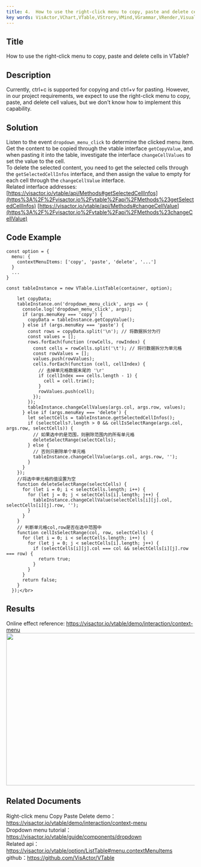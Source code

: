 ```yaml
---
title: 4.  How to use the right-click menu to copy, paste and delete cells in VTable?</br>
key words: VisActor,VChart,VTable,VStrory,VMind,VGrammar,VRender,Visualization,Chart,Data,Table,Graph,Gis,LLM
---
```

## Title

How to use the right-click menu to copy, paste and delete cells in VTable?</br>
## Description

Currently, ctrl+c is supported for copying and ctrl+v for pasting. However, in our project requirements, we expect to use the right-click menu to copy, paste, and delete cell values, but we don't know how to implement this capability.</br>
## Solution

Listen to the event `dropdown_menu_click` to determine the clicked menu item.</br>
Get the content to be copied through the vtable interface `getCopyValue`, and when pasting it into the table, investigate the interface `changeCellValues` to set the value to the cell.</br>
To delete the selected content, you need to get the selected cells through the `getSelectedCellInfos` interface, and then assign the value to empty for each cell through the `changeCellValue` interface.</br>
Related interface addresses:</br>
[https://visactor.io/vtable/api/Methods#getSelectedCellInfos](https%3A%2F%2Fvisactor.io%2Fvtable%2Fapi%2FMethods%23getSelectedCellInfos)
[https://visactor.io/vtable/api/Methods#changeCellValue](https%3A%2F%2Fvisactor.io%2Fvtable%2Fapi%2FMethods%23changeCellValue)</br>
## Code Example

```
const option = {
  menu: {
    contextMenuItems: ['copy', 'paste', 'delete', '...']
  }
  ...
}

const tableInstance = new VTable.ListTable(container, option);

    let copyData;
    tableInstance.on('dropdown_menu_click', args => {
      console.log('dropdown_menu_click', args);
      if (args.menuKey === 'copy') {
        copyData = tableInstance.getCopyValue();
      } else if (args.menuKey === 'paste') {
        const rows = copyData.split('\n'); // 将数据拆分为行
        const values = [];
        rows.forEach(function (rowCells, rowIndex) {
          const cells = rowCells.split('\t'); // 将行数据拆分为单元格
          const rowValues = [];
          values.push(rowValues);
          cells.forEach(function (cell, cellIndex) {
            // 去掉单元格数据末尾的 '\r'
            if (cellIndex === cells.length - 1) {
              cell = cell.trim();
            }
            rowValues.push(cell);
          });
        });
        tableInstance.changeCellValues(args.col, args.row, values);
      } else if (args.menuKey === 'delete') {
        let selectCells = tableInstance.getSelectedCellInfos();
        if (selectCells?.length > 0 && cellIsSelectRange(args.col, args.row, selectCells)) {
          // 如果选中的是范围，则删除范围内的所有单元格
          deleteSelectRange(selectCells);
        } else {
          // 否则只删除单个单元格
          tableInstance.changeCellValue(args.col, args.row, '');
        }
      }
    });
    //将选中单元格的值设置为空
    function deleteSelectRange(selectCells) {
      for (let i = 0; i < selectCells.length; i++) {
        for (let j = 0; j < selectCells[i].length; j++) {
          tableInstance.changeCellValue(selectCells[i][j].col, selectCells[i][j].row, '');
        }
      }
    }
    // 判断单元格col,row是否在选中范围中
    function cellIsSelectRange(col, row, selectCells) {
      for (let i = 0; i < selectCells.length; i++) {
        for (let j = 0; j < selectCells[i].length; j++) {
          if (selectCells[i][j].col === col && selectCells[i][j].row === row) {
            return true;
          }
        }
      }
      return false;
    }
  });</br>
```
## Results

Online effect reference: https://visactor.io/vtable/demo/interaction/context-menu</br>
<img src='https://cdn.jsdelivr.net/gh/xuanhun/articles/visactor/img/SOk8bkNyLo4CLCx0PcvcvQEfnSh.gif' alt='' width='680' height='406'>

## Related Documents

Right-click menu Copy Paste Delete demo：https://visactor.io/vtable/demo/interaction/context-menu</br>
Dropdown menu tutorial：https://visactor.io/vtable/guide/components/dropdown</br>
Related api：https://visactor.io/vtable/option/ListTable#menu.contextMenuItems</br>
github：https://github.com/VisActor/VTable</br>




